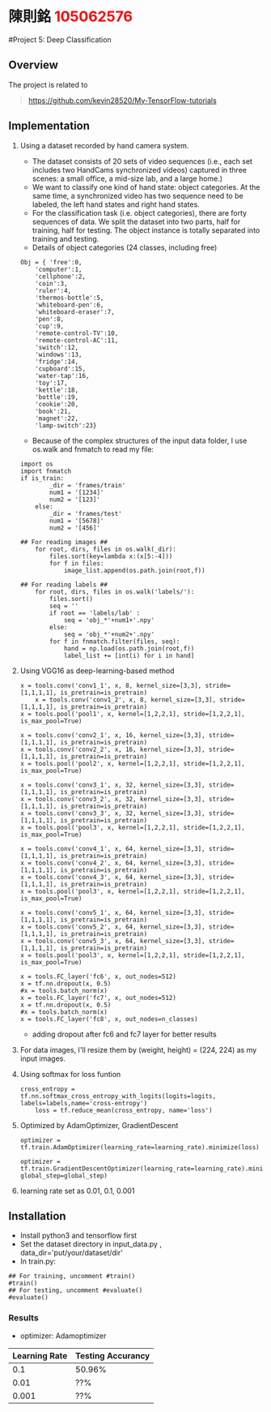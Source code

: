 # 陳則銘 <span style="color:red">105062576</span>

#Project 5: Deep Classification

## Overview
The project is related to 
> https://github.com/kevin28520/My-TensorFlow-tutorials


## Implementation
1. Using a dataset recorded by hand camera system.
	* The dataset consists of 20 sets of video sequences (i.e., each set includes two HandCams synchronized videos) captured in three scenes: a small office, a mid-size lab, and a large home.)
	* We want to classify one kind of hand state: object categories. At the same time, a synchronized video has two sequence need to be labeled, the left hand states and right hand states.
	* For the classification task (i.e. object categories), there are forty sequences of data. We split the dataset into two parts, half for training, half for testing. The object instance is totally separated into training and testing.
	* Details of object categories (24 classes, including free)
	```
	Obj = { 'free':0,
        'computer':1,
        'cellphone':2,
        'coin':3,
        'ruler':4,
        'thermos-bottle':5,
        'whiteboard-pen':6,
        'whiteboard-eraser':7,
        'pen':8,
        'cup':9,
        'remote-control-TV':10,
        'remote-control-AC':11,
        'switch':12,
        'windows':13,
        'fridge':14,
        'cupboard':15,
        'water-tap':16,
        'toy':17,
        'kettle':18,
        'bottle':19,
        'cookie':20,
        'book':21,
        'magnet':22,
        'lamp-switch':23}
	```
	* Because of the complex structures of the input data folder, I use os.walk and fnmatch to read my file:
	```
	import os
	import fnmatch
	if is_train:
            _dir = 'frames/train'
            num1 = '[1234]'
            num2 = '[123]'
        else:
            _dir = 'frames/test'
            num1 = '[5678]'
            num2 = '[456]'
	
	## For reading images ##
        for root, dirs, files in os.walk(_dir):
            files.sort(key=lambda x:(x[5:-4]))
            for f in files:
                image_list.append(os.path.join(root,f))
                
	## For reading labels ##
        for root, dirs, files in os.walk('labels/'):
            files.sort()
            seq = ''
            if root == 'labels/lab' :
                seq = 'obj_*'+num1+'.npy'
            else:
                seq = 'obj_*'+num2+'.npy'
            for f in fnmatch.filter(files, seq):   
                hand = np.load(os.path.join(root,f))
                label_list += [int(i) for i in hand]
	```
	
2. Using VGG16 as deep-learning-based method
	```
	x = tools.conv('conv1_1', x, 8, kernel_size=[3,3], stride=[1,1,1,1], is_pretrain=is_pretrain)
    	x = tools.conv('conv1_2', x, 8, kernel_size=[3,3], stride=[1,1,1,1], is_pretrain=is_pretrain)
	x = tools.pool('pool1', x, kernel=[1,2,2,1], stride=[1,2,2,1], is_max_pool=True)

	x = tools.conv('conv2_1', x, 16, kernel_size=[3,3], stride=[1,1,1,1], is_pretrain=is_pretrain)
	x = tools.conv('conv2_2', x, 16, kernel_size=[3,3], stride=[1,1,1,1], is_pretrain=is_pretrain)
	x = tools.pool('pool2', x, kernel=[1,2,2,1], stride=[1,2,2,1], is_max_pool=True)

	x = tools.conv('conv3_1', x, 32, kernel_size=[3,3], stride=[1,1,1,1], is_pretrain=is_pretrain)
	x = tools.conv('conv3_2', x, 32, kernel_size=[3,3], stride=[1,1,1,1], is_pretrain=is_pretrain)
	x = tools.conv('conv3_3', x, 32, kernel_size=[3,3], stride=[1,1,1,1], is_pretrain=is_pretrain)
	x = tools.pool('pool3', x, kernel=[1,2,2,1], stride=[1,2,2,1], is_max_pool=True)

	x = tools.conv('conv4_1', x, 64, kernel_size=[3,3], stride=[1,1,1,1], is_pretrain=is_pretrain)
	x = tools.conv('conv4_2', x, 64, kernel_size=[3,3], stride=[1,1,1,1], is_pretrain=is_pretrain)
	x = tools.conv('conv4_3', x, 64, kernel_size=[3,3], stride=[1,1,1,1], is_pretrain=is_pretrain)
	x = tools.pool('pool3', x, kernel=[1,2,2,1], stride=[1,2,2,1], is_max_pool=True)

	x = tools.conv('conv5_1', x, 64, kernel_size=[3,3], stride=[1,1,1,1], is_pretrain=is_pretrain)
	x = tools.conv('conv5_2', x, 64, kernel_size=[3,3], stride=[1,1,1,1], is_pretrain=is_pretrain)
	x = tools.conv('conv5_3', x, 64, kernel_size=[3,3], stride=[1,1,1,1], is_pretrain=is_pretrain)
	x = tools.pool('pool3', x, kernel=[1,2,2,1], stride=[1,2,2,1], is_max_pool=True)            

	x = tools.FC_layer('fc6', x, out_nodes=512)
	x = tf.nn.dropout(x, 0.5)
	#x = tools.batch_norm(x)
	x = tools.FC_layer('fc7', x, out_nodes=512)
	x = tf.nn.dropout(x, 0.5)
	#x = tools.batch_norm(x)
	x = tools.FC_layer('fc8', x, out_nodes=n_classes)
	```
	* adding dropout after fc6 and fc7 layer for better results
3. For data images, I'll resize them by (weight, height) = (224, 224) as my input images.
4. Using softmax for loss funtion
	```
	cross_entropy = tf.nn.softmax_cross_entropy_with_logits(logits=logits, labels=labels,name='cross-entropy')
        loss = tf.reduce_mean(cross_entropy, name='loss')
	```
5. Optimized by AdamOptimizer, GradientDescent
	``` Adam
	optimizer = tf.train.AdamOptimizer(learning_rate=learning_rate).minimize(loss)
	```
	```GradientDescent
	optimizer = tf.train.GradientDescentOptimizer(learning_rate=learning_rate).minimize(loss, global_step=global_step)
	```
6. learning rate set as 0.01, 0.1, 0.001


## Installation
* Install python3 and tensorflow first
* Set the dataset directory in input_data.py , data_dir='put/your/dataset/dir'
* In train.py:
```
## For training, uncomment #train()  
#train()   
## For testing, uncomment #evaluate() 
#evaluate()
```

### Results

* optimizer: Adamoptimizer

| Learning Rate | Testing Accurancy |
| --- | --- |
| 0.1 | 50.96% |
| 0.01 | ??% |
| 0.001 | ??% |



